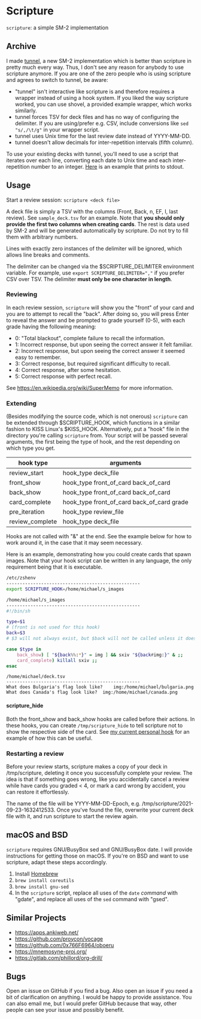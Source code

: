 # Scripture
``scripture``: a simple SM-2 implementation

## Archive
I made [tunnel](https://github.com/michaelskyba/tunnel), a new SM-2 implementation
which is better than scripture in pretty much every way. Thus, I don't see any
reason for anybody to use scripture anymore. If you are one of the zero people
who is using scripture and agrees to switch to tunnel, be aware:

- "tunnel" isn't interactive like scripture is and therefore requires a wrapper
instead of using a hook system. If you liked the way scripture worked, you can
use shovel, a provided example wrapper, which works similarly.
- tunnel forces TSV for deck files and has no way of configuring the delimiter.
If you are using/prefer e.g. CSV, include conversions like ``sed "s/,/\t/g"``
in your wrapper script.
- tunnel uses Unix time for the last review date instead of YYYY-MM-DD.
- tunnel doesn't allow decimals for inter-repetition intervals (fifth column).

To use your existing decks with tunnel, you'll need to use a script that
iterates over each line, converting each date to Unix time and each
inter-repetition number to an integer.
[Here](https://gist.github.com/michaelskyba/84d054b583d5a98780f4fea7ac67c216)
is an example that prints to stdout.

## Usage
Start a review session: ``scripture <deck file>``

A deck file is simply a TSV with the columns (Front, Back, n, EF, I, last
review). See ``sample_deck.tsv`` for an example. Note that **you should only
provide the first two columns when creating cards**. The rest is data used by
SM-2 and will be generated automatically by scripture. Do not try to fill them
with arbitrary numbers.

Lines with exactly zero instances of the delimiter will be ignored, which
allows line breaks and comments.

The delimiter can be changed via the $SCRIPTURE_DELIMITER environment variable.
For example, use ``export SCRIPTURE_DELIMITER=","`` if you prefer CSV over TSV.
The delimiter **must only be one character in length**.

### Reviewing
In each review session, ``scripture`` will show you the "front" of your card
and you are to attempt to recall the "back". After doing so, you will press
Enter to reveal the answer and be prompted to grade yourself (0-5), with each
grade having the following meaning:

- 0: "Total blackout", complete failure to recall the information.
- 1: Incorrect response, but upon seeing the correct answer it felt familiar.
- 2: Incorrect response, but upon seeing the correct answer it seemed easy to remember.
- 3: Correct response, but required significant difficulty to recall.
- 4: Correct response, after some hesitation.
- 5: Correct response with perfect recall.

See https://en.wikipedia.org/wiki/SuperMemo for more information.

### Extending
(Besides modifying the source code, which is not onerous) ``scripture`` can be
extended through $SCRIPTURE_HOOK, which functions in a similar fashion to KISS
Linux's $KISS_HOOK. Alternatively, put a "hook" file in the directory you're
calling ``scripture`` from. Your script will be passed several arguments, the
first being the type of hook, and the rest depending on which type you get.

| hook type | arguments |
| ---- | --------- |
| review_start | hook_type deck_file |
| front_show | hook_type front_of_card back_of_card |
| back_show | hook_type front_of_card back_of_card |
| card_complete | hook_type front_of_card back_of_card grade |
| pre_iteration | hook_type review_file |
| review_complete   | hook_type deck_file |

Hooks are not called with "&" at the end. See the example below for how to work
around it, in the case that it may seem necessary.

Here is an example, demonstrating how you could create cards that spawn images.
Note that your hook script can be written in any language, the only requirement
being that it is executable.

```sh
/etc/zshenv
--------------------------------------------------
export SCRIPTURE_HOOK=/home/michael/s_images
```
```sh
/home/michael/s_images
--------------------------------------------------
#!/bin/sh

type=$1
# (front is not used for this hook)
back=$3
# $3 will not always exist, but $back will not be called unless it does

case $type in
	back_show) [ "${back%%:*}" = img ] && sxiv "${back#img:}" & ;;
	card_complete) killall sxiv ;;
esac
```
```
/home/michael/deck.tsv
--------------------------------------------------
What does Bulgaria's flag look like?	img:/home/michael/bulgaria.png
What does Canada's flag look like?	img:/home/michael/canada.png
```

#### scripture_hide
Both the front_show and back_show hooks are called before their actions. In
these hooks, you can create ``/tmp/scripture_hide`` to tell scripture not to
show the respective side of the card. See [my current personal
hook](https://gist.github.com/michaelskyba/8d4d68387a5ecd6bdce1ed5bf7a61939)
for an example of how this can be useful.

### Restarting a review
Before your review starts, scripture makes a copy of your deck in
/tmp/scripture, deleting it once you successfully complete your review. The
idea is that if something goes wrong, like you accidentally cancel a review
while have cards you graded < 4, or mark a card wrong by accident, you can
restore it effortlessly.

The name of the file will be YYYY-MM-DD-Epoch, e.g.
/tmp/scripture/2021-09-23-1632412533. Once you've found the file, overwrite
your current deck file with it, and run scripture to start the review again.

## macOS and BSD
``scripture`` requires GNU/BusyBox sed and GNU/BusyBox date. I will provide
instructions for getting those on macOS. If you're on BSD and want to use
scripture, adapt these steps accordingly.

1. Install [Homebrew](https://brew.sh/)
2. ``brew install coreutils``
3. ``brew install gnu-sed``
4. In the ``scripture`` script, replace all uses of the ``date`` _command_ with
"gdate", and replace all uses of the ``sed`` command with "gsed".

## Similar Projects
- https://apps.ankiweb.net/
- https://github.com/proycon/vocage
- https://github.com/0x766F6964/oboeru
- https://mnemosyne-proj.org/
- https://gitlab.com/phillord/org-drill/

## Bugs
Open an issue on GitHub if you find a bug. Also open an issue if you need a bit
of clarification on anything. I would be happy to provide assistance. You can
also email me, but I would prefer GitHub because that way, other people can see
your issue and possibly benefit.
